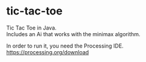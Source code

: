 # tic-tac-toe
Tic Tac Toe in Java.  
Includes an Ai that works with the minimax algorithm.  

In order to run it, you need the Processing IDE.
https://processing.org/download
